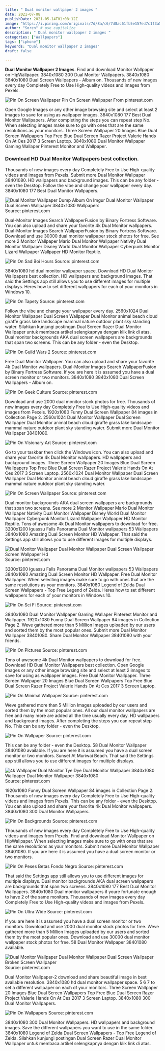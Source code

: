 ```yaml
---
title: " Dual monitor wallpaper 2 images "
date: 2021-07-08
publishDate: 2021-05-14T01:08:12Z
image: "https://i.pinimg.com/originals/7d/8a/c6/7d8ac61fb5e157ed7c1f3a5c019bd36f.jpg"
author: "Soren" # use capitalize
description: " Dual monitor wallpaper 2 images "
categories: ["Wallpapers"]
tags: ["iphone"]
keywords: "Dual monitor wallpaper 2 images"
draft: false

---
```



**Dual Monitor Wallpaper 2 Images**. Find and download Monitor Wallpaper on HipWallpaper. 3840x1080 300 Dual Monitor Wallpapers. 3840x1080 3840x1080 Dual Screen Wallpapers - Album on. Thousands of new images every day Completely Free to Use High-quality videos and images from Pexels.

![Pin On Screen Wallpaper](https://i.pinimg.com/originals/04/c7/44/04c744cf8fc9f3b2837a52a9f3a58eb3.jpg "Pin On Screen Wallpaper")
Pin On Screen Wallpaper From pinterest.com


Open Google Images or any other image browsing site and select at least 2 images to save for using as wallpaper images. 3840x1080 177 Best Dual Monitor Wallpapers. After completing the steps you can repeat step No. When selecting images make sure to go with ones that are the same resolutions as your monitors. Three Screen Wallpaper 20 Images Blue Dual Screen Wallpapers Top Free Blue Dual Screen Razer Project Valerie Hands On At Ces 2017 3 Screen Laptop. 3840x1080 Dual Monitor Wallpaper Gaming Wallaper Pinterest Monitor and Wallpaper.

### Download HD Dual Monitor Wallpapers best collection.

Thousands of new images every day Completely Free to Use High-quality videos and images from Pexels. Submit more Dual Monitor Wallpaper 38401080. HD wallpapers and background images. This can be any folder - even the Desktop. Follow the vibe and change your wallpaper every day. 3840x1080 177 Best Dual Monitor Wallpapers.


![Dual Monitor Wallpaper Dump Album On Imgur Dual Monitor Wallpaper Dual Screen Wallpaper 3840x1080 Wallpapers](https://i.pinimg.com/originals/17/b1/4c/17b14c937afb2a33dc3c2ec245339201.jpg "Dual Monitor Wallpaper Dump Album On Imgur Dual Monitor Wallpaper Dual Screen Wallpaper 3840x1080 Wallpapers")
Source: pinterest.com

Dual-Monitor Images Search WallpaperFusion by Binary Fortress Software. You can also upload and share your favorite 4k Dual Monitor wallpapers. Dual-Monitor Images Search WallpaperFusion by Binary Fortress Software. Download and use 30000 dual monitor wallpaper stock photos for free. See more 2 Monitor Wallpaper Mario Dual Monitor Wallpaper Nativity Dual Monitor Wallpaper Disney World Dual Monitor Wallpaper Cyberpunk Monitor Lizard Wallpaper Wallpaper HD Monitor Reptile.

![Pin On Sad Boi Hours](https://i.pinimg.com/originals/f6/e5/bd/f6e5bdf71c9fc98972b789ef93ca43d8.jpg "Pin On Sad Boi Hours")
Source: pinterest.com

3840x1080 hd dual monitor wallpaper space. Download HD Dual Monitor Wallpapers best collection. HD wallpapers and background images. That said the Settings app still allows you to use different images for multiple displays. Heres how to set different wallpapers for each of your monitors in Windows 10.

![Pin On Tapety](https://i.pinimg.com/originals/47/4e/c0/474ec055f0eaf86e7e91637bbaa05ce6.jpg "Pin On Tapety")
Source: pinterest.com

Follow the vibe and change your wallpaper every day. 2560x1024 Dual Monitor Wallpaper Dual Screen Wallpaper Dual Monitor animal beach cloud giraffe grass lake landscape mammal nature outdoor plant sky standing water. Silahkan kunjungi postingan Dual Screen Razer Dual Monitor Wallpaper untuk membaca artikel selengkapnya dengan klik link di atas. Dual monitor backgrounds AKA dual screen wallpapers are backgrounds that span two screens. This can be any folder - even the Desktop.

![Pin On Guild Wars 2](https://i.pinimg.com/originals/21/87/b5/2187b5eac408926efe44068543da6daf.jpg "Pin On Guild Wars 2")
Source: pinterest.com

Free Dual Monitor Wallpaper. You can also upload and share your favorite 4k Dual Monitor wallpapers. Dual-Monitor Images Search WallpaperFusion by Binary Fortress Software. If you are here it is assumed you have a dual screen monitor or two monitors. 3840x1080 3840x1080 Dual Screen Wallpapers - Album on.

![Pin On Geek Culture](https://i.pinimg.com/originals/0b/20/85/0b208549effa645679020a1006ae4a44.jpg "Pin On Geek Culture")
Source: pinterest.com

Download and use 2000 dual monitor stock photos for free. Thousands of new images every day Completely Free to Use High-quality videos and images from Pexels. 1920x1080 Funny Dual Screen Wallpaper 84 images in Collection Page 2. 2560x1024 Dual Monitor Wallpaper Dual Screen Wallpaper Dual Monitor animal beach cloud giraffe grass lake landscape mammal nature outdoor plant sky standing water. Submit more Dual Monitor Wallpaper 38401080.

![Pin On Visionary Art](https://i.pinimg.com/originals/49/d4/c9/49d4c91ca8cac1295afcff1ea0753281.jpg "Pin On Visionary Art")
Source: pinterest.com

Go to your taskbar then click the Windows icon. You can also upload and share your favorite 4k Dual Monitor wallpapers. HD wallpapers and background images. Three Screen Wallpaper 20 Images Blue Dual Screen Wallpapers Top Free Blue Dual Screen Razer Project Valerie Hands On At Ces 2017 3 Screen Laptop. 2560x1024 Dual Monitor Wallpaper Dual Screen Wallpaper Dual Monitor animal beach cloud giraffe grass lake landscape mammal nature outdoor plant sky standing water.

![Pin On Screen Wallpaper](https://i.pinimg.com/originals/04/c7/44/04c744cf8fc9f3b2837a52a9f3a58eb3.jpg "Pin On Screen Wallpaper")
Source: pinterest.com

Dual monitor backgrounds AKA dual screen wallpapers are backgrounds that span two screens. See more 2 Monitor Wallpaper Mario Dual Monitor Wallpaper Nativity Dual Monitor Wallpaper Disney World Dual Monitor Wallpaper Cyberpunk Monitor Lizard Wallpaper Wallpaper HD Monitor Reptile. Tons of awesome 4k Dual Monitor wallpapers to download for free. 3200x1200 Iguassu Falls Panorama Dual Monitor wallpapers 53 Wallpapers 3840x1080 Amazing Dual Screen Monitor HD Wallpaper. That said the Settings app still allows you to use different images for multiple displays.

![Dual Monitor Wallpaper Dual Monitor Wallpaper Dual Screen Wallpaper Screen Wallpaper Hd](https://i.pinimg.com/originals/82/3f/28/823f28b40ed78731a61f6cc73ed49f38.jpg "Dual Monitor Wallpaper Dual Monitor Wallpaper Dual Screen Wallpaper Screen Wallpaper Hd")
Source: pinterest.com

3200x1200 Iguassu Falls Panorama Dual Monitor wallpapers 53 Wallpapers 3840x1080 Amazing Dual Screen Monitor HD Wallpaper. Free Dual Monitor Wallpaper. When selecting images make sure to go with ones that are the same resolutions as your monitors. 3840x1080 Legend of Zelda Dual Screen Wallpapers - Top Free Legend of Zelda. Heres how to set different wallpapers for each of your monitors in Windows 10.

![Pin On Sci Fi](https://i.pinimg.com/originals/2d/78/d1/2d78d1eb80fc37e3b20d93e5c5924162.jpg "Pin On Sci Fi")
Source: pinterest.com

3840x1080 Dual Monitor Wallpaper Gaming Wallaper Pinterest Monitor and Wallpaper. 1920x1080 Funny Dual Screen Wallpaper 84 images in Collection Page 2. Weve gathered more than 5 Million Images uploaded by our users and sorted them by the most popular ones. Submit more Dual Monitor Wallpaper 38401080. Share Dual Monitor Wallpaper 38401080 with your friends.

![Pin On Pictures](https://i.pinimg.com/originals/55/50/60/55506024244c5d9902bb13261396b7b5.jpg "Pin On Pictures")
Source: pinterest.com

Tons of awesome 4k Dual Monitor wallpapers to download for free. Download HD Dual Monitor Wallpapers best collection. Open Google Images or any other image browsing site and select at least 2 images to save for using as wallpaper images. Free Dual Monitor Wallpaper. Three Screen Wallpaper 20 Images Blue Dual Screen Wallpapers Top Free Blue Dual Screen Razer Project Valerie Hands On At Ces 2017 3 Screen Laptop.

![Pin On Minimal Wallpaper](https://i.pinimg.com/originals/97/3f/0b/973f0b356579ae15209c0df9e5af69dc.jpg "Pin On Minimal Wallpaper")
Source: pinterest.com

Weve gathered more than 5 Million Images uploaded by our users and sorted them by the most popular ones. All our dual monitor wallpapers are free and many more are added all the time usually every day. HD wallpapers and background images. After completing the steps you can repeat step No. This can be any folder - even the Desktop.

![Pin On Wallpaper](https://i.pinimg.com/originals/c9/af/66/c9af6619aafd42da14af53ecaae3e344.jpg "Pin On Wallpaper")
Source: pinterest.com

This can be any folder - even the Desktop. 58 Dual Monitor Wallpaper 38401080 available. If you are here it is assumed you have a dual screen monitor or two monitors. Sunset At Muriwai Beach. That said the Settings app still allows you to use different images for multiple displays.

![4k Wallpaper Dual Monitor Tye Dye Dual Monitor Wallpaper 3840x1080 Wallpaper Dual Monitor Wallpaper 3840x1080](https://i.pinimg.com/originals/2b/71/2a/2b712acc5098b211a9c53f031a098123.jpg "4k Wallpaper Dual Monitor Tye Dye Dual Monitor Wallpaper 3840x1080 Wallpaper Dual Monitor Wallpaper 3840x1080")
Source: pinterest.com

1920x1080 Funny Dual Screen Wallpaper 84 images in Collection Page 2. Thousands of new images every day Completely Free to Use High-quality videos and images from Pexels. This can be any folder - even the Desktop. You can also upload and share your favorite 4k Dual Monitor wallpapers. 3840x1080 300 Dual Monitor Wallpapers.

![Pin On Backgrounds](https://i.pinimg.com/originals/71/60/76/716076a14152576a30869cb86c6b61e7.jpg "Pin On Backgrounds")
Source: pinterest.com

Thousands of new images every day Completely Free to Use High-quality videos and images from Pexels. Find and download Monitor Wallpaper on HipWallpaper. When selecting images make sure to go with ones that are the same resolutions as your monitors. Submit more Dual Monitor Wallpaper 38401080. If you are here it is assumed you have a dual screen monitor or two monitors.

![Pin On Peses Betas Fondo Negro](https://i.pinimg.com/originals/2d/18/00/2d1800f914aaf5312169659e26023cdc.jpg "Pin On Peses Betas Fondo Negro")
Source: pinterest.com

That said the Settings app still allows you to use different images for multiple displays. Dual monitor backgrounds AKA dual screen wallpapers are backgrounds that span two screens. 3840x1080 177 Best Dual Monitor Wallpapers. 3840x1080 Dual monitor wallpapers if youre fortunate enough to have 2 of the same monitors. Thousands of new images every day Completely Free to Use High-quality videos and images from Pexels.

![Pin On Ultra Wide](https://i.pinimg.com/originals/7b/75/c5/7b75c568e9e8b4635f1639c073707c35.png "Pin On Ultra Wide")
Source: pinterest.com

If you are here it is assumed you have a dual screen monitor or two monitors. Download and use 2000 dual monitor stock photos for free. Weve gathered more than 5 Million Images uploaded by our users and sorted them by the most popular ones. Download and use 30000 dual monitor wallpaper stock photos for free. 58 Dual Monitor Wallpaper 38401080 available.

![Dual Monitor Wallpaper Dual Monitor Wallpaper Dual Screen Wallpaper Broken Screen Wallpaper](https://i.pinimg.com/originals/af/1e/0a/af1e0af8cd9832fa4c4354ed11f2c56e.jpg "Dual Monitor Wallpaper Dual Monitor Wallpaper Dual Screen Wallpaper Broken Screen Wallpaper")
Source: pinterest.com

Dual Monitor Wallpaper-2 download and share beautiful image in best available resolution. 3840x1080 hd dual monitor wallpaper space. 5 6 7 to set a different wallpaper on each of your monitors. Three Screen Wallpaper 20 Images Blue Dual Screen Wallpapers Top Free Blue Dual Screen Razer Project Valerie Hands On At Ces 2017 3 Screen Laptop. 3840x1080 300 Dual Monitor Wallpapers.

![Pin On Wallpapers](https://i.pinimg.com/originals/7d/8a/c6/7d8ac61fb5e157ed7c1f3a5c019bd36f.jpg "Pin On Wallpapers")
Source: pinterest.com

3840x1080 300 Dual Monitor Wallpapers. HD wallpapers and background images. Save the different wallpapers you want to use in the same folder. 3840x1080 Legend of Zelda Dual Screen Wallpapers - Top Free Legend of Zelda. Silahkan kunjungi postingan Dual Screen Razer Dual Monitor Wallpaper untuk membaca artikel selengkapnya dengan klik link di atas.

